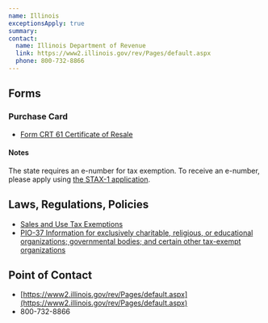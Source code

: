 ```yaml
---
name: Illinois
exceptionsApply: true
summary:
contact:
  name: Illinois Department of Revenue
  link: https://www2.illinois.gov/rev/Pages/default.aspx
  phone: 800-732-8866
---
```


## Forms

### Purchase Card

* [Form CRT 61 Certificate of Resale](https://tax.illinois.gov/forms/sales/salesandusetax.html)

#### Notes

The state requires an e-number for tax exemption. To receive an e-number, please apply using [the STAX-1 application](https://tax.illinois.gov/forms/reg/stax-1.html).

## Laws, Regulations, Policies

* [Sales and Use Tax Exemptions](https://tax.illinois.gov/research/taxinformation/sales/rot.html)
* [PIO-37 Information for exclusively charitable, religious, or educational organizations; governmental bodies; and certain other tax-exempt organizations](https://tax.illinois.gov/research/publications/pio-37.html)

## Point of Contact
- [https://www2.illinois.gov/rev/Pages/default.aspx](https://www2.illinois.gov/rev/Pages/default.aspx)
- 800-732-8866
